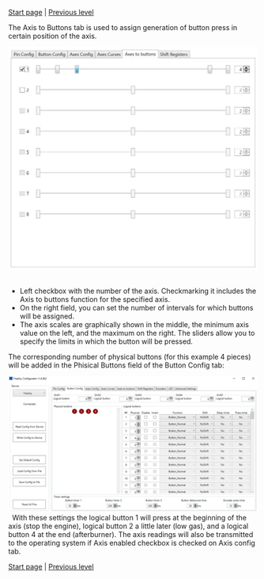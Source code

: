 


[Start page](../README.md) | [Previous level](Buttons-connection.md)

The Axis to Buttons tab is used to assign generation of button press in certain position of the axis.

![](../images/A3.jpg)
 
* Left checkbox with the number of the axis. Checkmarking it includes the Axis to buttons function for the specified axis.
* On the right field, you can set the number of intervals for which buttons will be assigned.
* The axis scales are graphically shown in the middle, the minimum axis value on the left, and the maximum on the right. The sliders allow you to specify the limits in which the button will be pressed.

The corresponding number of physical buttons (for this example 4 pieces) will be added in the Phisical Buttons field of the Button Config tab:

![](../images/A4.png)
 
With these settings the logical button 1 will press at the beginning of the axis (stop the engine), logical button 2 a little later (low gas), and a logical button 4 at the end (afterburner). The axis readings will also be transmitted to the operating system if Axis enabled checkbox is checked on Axis config tab.



[Start page](../README.md) | [Previous level](Buttons-connection.md)

